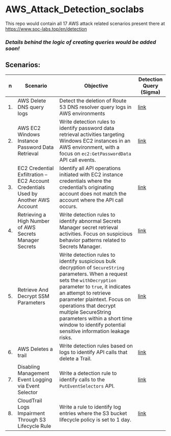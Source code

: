 # AWS_Attack_Detection_soclabs
This repo would contain all 17 AWS attack related scenarios present there at https://www.soc-labs.top/en/detection

### _Details behind the logic of creating queries would be added soon!_

## Scenarios:

|  n | Scenario | Objective | Detection Query (Sigma) | 
| -- | -------- | -------- | ---- |
| 1. | AWS Delete DNS query logs | Detect the deletion of Route 53 DNS resolver query logs in AWS environments | [link](https://github.com/reveng007/AWS_Attack_Detection_soclabs/blob/main/Queries/1.md) |
| 2. | AWS EC2 Windows Instance Password Data Retrieval | Write detection rules to identify password data retrieval activities targeting Windows EC2 instances in an AWS environment, with a focus on `ec2:GetPasswordData` API call events. | [link](https://github.com/reveng007/AWS_Attack_Detection_soclabs/blob/main/Queries/2.md) |
| 3. | EC2 Credential Exfiltration – EC2 Account Credentials Used by Another AWS Account | Identify all API operations initiated with EC2 instance credentials where the credential’s originating account does not match the account where the API call occurs. | [link](https://github.com/reveng007/AWS_Attack_Detection_soclabs/blob/main/Queries/3.md) |
| 4. | Retrieving a High Number of AWS Secrets Manager Secrets | Write detection rules to identify abnormal Secrets Manager secret retrieval activities. Focus on suspicious behavior patterns related to Secrets Manager. | [link](https://github.com/reveng007/AWS_Attack_Detection_soclabs/blob/main/Queries/4.md) |
| 5. | Retrieve And Decrypt SSM Parameters | Write detection rules to identify suspicious bulk decryption of `SecureString` parameters. When a request sets the `withDecryption` parameter to `true`, it indicates an attempt to retrieve parameter plaintext. Focus on operations that decrypt multiple SecureString parameters within a short time window to identify potential sensitive information leakage risks. | [link](https://github.com/reveng007/AWS_Attack_Detection_soclabs/blob/main/Queries/5.md) |
| 6. | AWS Deletes a trail | Write detection rules based on logs to identify API calls that delete a Trail. | [link](https://github.com/reveng007/AWS_Attack_Detection_soclabs/blob/main/Queries/6.md) |
| 7. | Disabling Management Event Logging via Event Selector | Write a detection rule to identify calls to the `PutEventSelectors` API. | [link](https://github.com/reveng007/AWS_Attack_Detection_soclabs/blob/main/Queries/7.md) |
| 8. | CloudTrail Logs Impairment Through S3 Lifecycle Rule | Write a rule to identify log entries where the S3 bucket lifecycle policy is set to 1 day. | [link](https://github.com/reveng007/AWS_Attack_Detection_soclabs/blob/main/Queries/8.md) |

